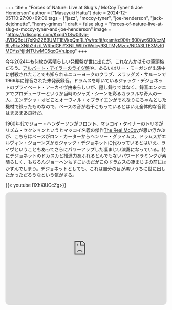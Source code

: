 +++
title = "Forces of Nature: Live at Slug's / McCoy Tyner & Joe Henderson"
author = ["Masayuki Hatta"]
date = 2024-12-05T10:27:00+09:00
tags = ["jazz", "mccoy-tyner", "joe-henderson", "jack-dejohnette", "henry-grimes"]
draft = false
slug = "forces-of-nature-live-at-slug-s-mccoy-tyner-and-joe-henderson"
image = "https://i.discogs.com/KxgdYfSw03vg-JVDQBoLt7pKh22B9UMT1EVkpQmRLYw/rs:fit/g:sm/q:90/h:600/w:600/czM6Ly9kaXNjb2dz/LWRhdGFiYXNlLWlt/YWdlcy9SLTMyMzcx/NDA3LTE3MzI0MDYz/NjItNTUwMC5qcGVn.jpeg"
+++

今年2024年も何枚か素晴らしい発掘盤が世に出たが、これなんかはその筆頭格だろう。[アルバート・アイラーのライヴ盤](https://amzn.to/4f1a4SW)や、あるいはリー・モーガンが出演中に射殺されたことでも知られるニューヨークのクラブ、スラッグズ・サルーンで1966年に録音された未発表録音。ドラムスを叩いているジャック・デジョネットのプライベート・アーカイヴ由来らしいが、隠し録りではなく、録音エンジニアでプロデューサーというか当時のジャズ・シーンを彩るカラフルな奇人の一人、エンデシャ・オビことオーヴィル・オブライエンがそれなりにちゃんとした機材で録ったものなので、ベースの音が若干こもっているとはいえ全体的な音質はまあまあ良好だ。

1960年代でジョー・ヘンダーソンがフロント、マッコイ・タイナーのトリオがリズム・セクションというとマッコイ名義の傑作[The Real McCoy](https://amzn.to/3ZBj38V)が思い浮かぶが、こちらはベースがロン・カーターからヘンリー・グライムス、ドラムスがエルヴィン・ジョーンズからジャック・デジョネットに代わっているとはいえ、ライヴということもあってさらにパワーアップした凄まじい演奏になっている。特にデジョネットのドカスカと推進力あふれるとんでもないパワードラミングが素晴らしく、もちろんジョーヘンもすごいのだがこのドラムスの凄まじさの前にはかすんでしまう。デジョネットとしても、これは自分の目が黒いうちに世に出したかっただろうなという気がする。

{{< youtube I1XhXiUCcZg>}}

<iframe style="border-radius:12px" src="https://open.spotify.com/embed/album/3chmmA509fybGQ6ZYWzjsA?utm_source=generator" width="100%" height="352" frameBorder="0" allowfullscreen="" allow="autoplay; clipboard-write; encrypted-media; fullscreen; picture-in-picture" loading="lazy"></iframe>
